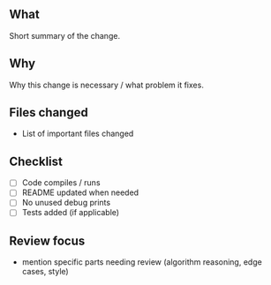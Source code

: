 ## What
Short summary of the change.

## Why
Why this change is necessary / what problem it fixes.

## Files changed
- List of important files changed

## Checklist
- [ ] Code compiles / runs
- [ ] README updated when needed
- [ ] No unused debug prints
- [ ] Tests added (if applicable)

## Review focus
- mention specific parts needing review (algorithm reasoning, edge cases, style)

<!-- Optional: add screenshots or example runs -->
